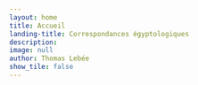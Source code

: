 ```yaml
---
layout: home
title: Accueil
landing-title: Correspondances égyptologiques
description:
image: null
author: Thomas Lebée
show_tile: false
---
```

